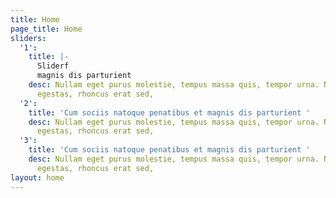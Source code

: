 ```yaml
---
title: Home
page_title: Home
sliders:
  '1':
    title: |-
      Sliderf
      magnis dis parturient
    desc: Nullam eget purus molestie, tempus massa quis, tempor urna. Nam nec nibh
      egestas, rhoncus erat sed,
  '2':
    title: 'Cum sociis natoque penatibus et magnis dis parturient '
    desc: Nullam eget purus molestie, tempus massa quis, tempor urna. Nam nec nibh
      egestas, rhoncus erat sed,
  '3':
    title: 'Cum sociis natoque penatibus et magnis dis parturient '
    desc: Nullam eget purus molestie, tempus massa quis, tempor urna. Nam nec nibh
      egestas, rhoncus erat sed,
layout: home
---
```


